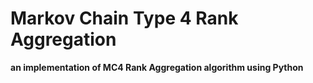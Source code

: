 # Markov Chain Type 4 Rank Aggregation
**an implementation of MC4 Rank Aggregation algorithm using Python**

